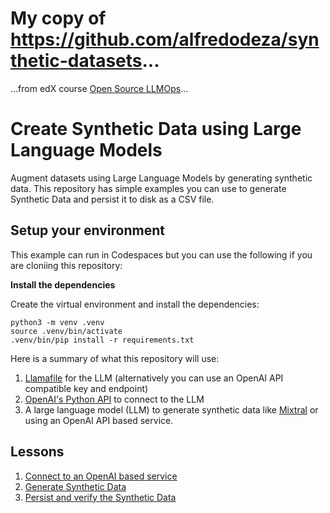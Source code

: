 # My copy of https://github.com/alfredodeza/synthetic-datasets...

...from edX course [Open Source LLMOps](https://learning.edx.org/course/course-v1:AI+llmops5x+1T2024/home)...

# Create Synthetic Data using Large Language Models

Augment datasets using Large Language Models by generating synthetic data. This repository has simple examples you can use to generate Synthetic Data and persist it to disk as a CSV file.

## Setup your environment

This example can run in Codespaces but you can use the following if you are
cloniing this repository:

**Install the dependencies**

Create the virtual environment and install the dependencies:

```
python3 -m venv .venv
source .venv/bin/activate
.venv/bin/pip install -r requirements.txt
```

Here is a summary of what this repository will use:

1. [Llamafile](https://github.com/Mozilla-Ocho/llamafile) for the LLM (alternatively you can use an OpenAI API compatible key and endpoint)
1. [OpenAI's Python API](https://pypi.org/project/openai/) to connect to the LLM 
1. A large language model (LLM) to generate synthetic data like [Mixtral](https://huggingface.co/jartine/Mixtral-8x7B-Instruct-v0.1-llamafile/resolve/main/mixtral-8x7b-instruct-v0.1.Q5_K_M.llamafile?download=true) or using an OpenAI API based service. 

## Lessons

1. [Connect to an OpenAI based service](./examples/1-openai-api/example.ipynb)
1. [Generate Synthetic Data](./examples/2-generate-data/example.ipynb)
1. [Persist and verify the Synthetic Data](./examples/3-persist-and-verify/example.ipynb)
